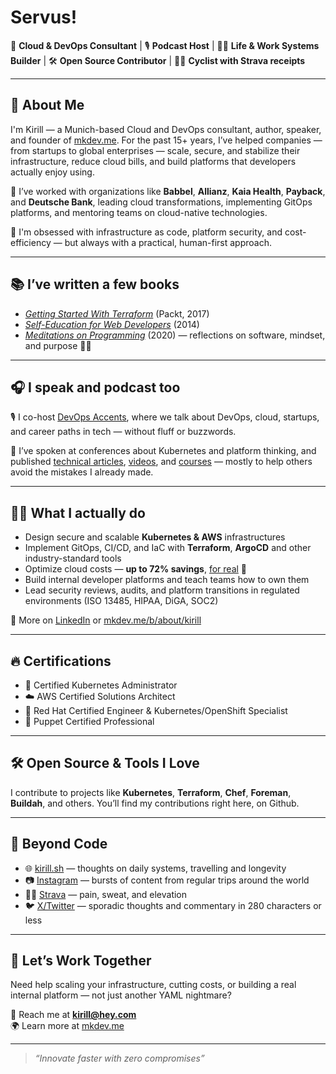 # Servus!

🎯 **Cloud & DevOps Consultant** | 🎙 **Podcast Host** | 👷‍♂️ **Life & Work Systems Builder** | 🛠 **Open Source Contributor** | 🚴‍♂️ **Cyclist with Strava receipts**

---

## 🚀 About Me

I'm Kirill — a Munich-based Cloud and DevOps consultant, author, speaker, and founder of [mkdev.me](https://mkdev.me). For the past 15+ years, I’ve helped companies — from startups to global enterprises — scale, secure, and stabilize their infrastructure, reduce cloud bills, and build platforms that developers actually enjoy using.

💼 I’ve worked with organizations like **Babbel**, **Allianz**, **Kaia Health**, **Payback**, and **Deutsche Bank**, leading cloud transformations, implementing GitOps platforms, and mentoring teams on cloud-native technologies.

🧠 I'm obsessed with infrastructure as code, platform security, and cost-efficiency — but always with a practical, human-first approach.

---

## 📚 I’ve written a few books

- [*Getting Started With Terraform*](https://www.packtpub.com/product/getting-started-with-terraform/9781788623537) (Packt, 2017)  
- [*Self-Education for Web Developers*](https://www.amazon.com/dp/B017632IYY) (2014)  
- [*Meditations on Programming*](https://mkdev.me/p/meditations) (2020) — reflections on software, mindset, and purpose 🧘‍♂️

---

## 🎧 I speak and podcast too

🎙 I co-host [DevOps Accents](https://mkdev.me/podcast), where we talk about DevOps, cloud, startups, and career paths in tech — without fluff or buzzwords.

🎤 I’ve spoken at conferences about Kubernetes and platform thinking, and published [technical articles](https://mkdev.me/mentors/fodoj/posts), [videos](https://www.youtube.com/channel/UC33pBiUW51-InqrLd0BmhMQ), and [courses](https://www.udemy.com/user/mkdev/) — mostly to help others avoid the mistakes I already made.

---

## 🧑‍💻 What I actually do

- Design secure and scalable **Kubernetes & AWS** infrastructures  
- Implement GitOps, CI/CD, and IaC with **Terraform**, **ArgoCD** and other industry-standard tools
- Optimize cloud costs — **up to 72% savings**, [for real](https://mkdev.me/b/cases/kiwi-case-study) 💸  
- Build internal developer platforms and teach teams how to own them  
- Lead security reviews, audits, and platform transitions in regulated environments (ISO 13485, HIPAA, DiGA, SOC2)

🧾 More on [LinkedIn](https://www.linkedin.com/in/kshirinkin/) or [mkdev.me/b/about/kirill](https://mkdev.me/b/about/kirill)

---

## 🔥 Certifications

- 🐳 Certified Kubernetes Administrator  
- ☁️ AWS Certified Solutions Architect  
- 🧱 Red Hat Certified Engineer & Kubernetes/OpenShift Specialist  
- 🤖 Puppet Certified Professional  

---

## 🛠 Open Source & Tools I Love

I contribute to projects like **Kubernetes**, **Terraform**, **Chef**, **Foreman**, **Buildah**, and others. You’ll find my contributions right here, on Github.

---

## 💬 Beyond Code

- 🌐 [kirill.sh](https://kirill.sh) — thoughts on daily systems, travelling and longevity 
- 📷 [Instagram](https://www.instagram.com/sinmoods/) — bursts of content from regular trips around the world
- 🚴‍♂️ [Strava](https://www.strava.com/athletes/25940264) — pain, sweat, and elevation  
- 🐦 [X/Twitter](https://x.com/Fodoj) — sporadic thoughts and commentary in 280 characters or less  

---

## 🤝 Let’s Work Together

Need help scaling your infrastructure, cutting costs, or building a real internal platform — not just another YAML nightmare?

📩 Reach me at **kirill@hey.com**  
🌍 Learn more at [mkdev.me](https://mkdev.me)

---

> *“Innovate faster with zero compromises”*

